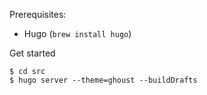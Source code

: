 Prerequisites:

* Hugo (`brew install hugo`)

Get started

    $ cd src
    $ hugo server --theme=ghoust --buildDrafts

